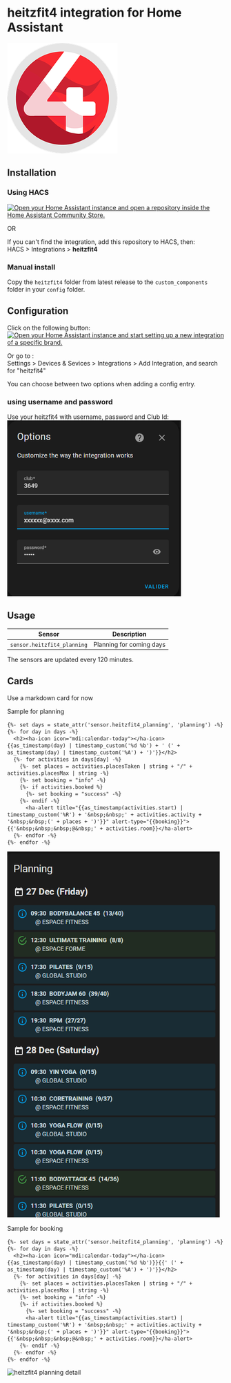 # heitzfit4 integration for Home Assistant
![heitzfit4 logo](doc/logo_heitzfit4.png)
## Installation

### Using HACS

[![Open your Home Assistant instance and open a repository inside the Home Assistant Community Store.](https://my.home-assistant.io/badges/hacs_repository.svg)](https://my.home-assistant.io/redirect/hacs_repository/?owner=mrjulien44s&repository=hacs-heitzfit4&category=integration)

OR

If you can't find the integration, add this repository to HACS, then:  
HACS > Integrations > **heitzfit4**

### Manual install

Copy the `heitzfit4` folder from latest release to the `custom_components` folder in your `config` folder.

## Configuration

Click on the following button:  
[![Open your Home Assistant instance and start setting up a new integration of a specific brand.](https://my.home-assistant.io/badges/brand.svg)](https://my.home-assistant.io/redirect/brand/?brand=heitzfit4)  

Or go to :  
Settings > Devices & Sevices > Integrations > Add Integration, and search for "heitzfit4"

You can choose between two options when adding a config entry.  

### using username and password

Use your heitzfit4 with username, password and Club Id:  
![heitzfit4 config flow](doc/config_flow_username_password.png)

## Usage


| Sensor | Description |
|--------|-------------|
| `sensor.heitzfit4_planning` | Planning for coming days |


The sensors are updated every 120 minutes.

## Cards

Use a markdown card for now

Sample for planning

```
{%- set days = state_attr('sensor.heitzfit4_planning', 'planning') -%} {%- for day in days -%}
  <h2><ha-icon icon="mdi:calendar-today"></ha-icon> {{as_timestamp(day) | timestamp_custom('%d %b') + ' (' + as_timestamp(day) | timestamp_custom('%A') + ')'}}</h2>
  {%- for activities in days[day] -%}
    {%- set places = activities.placesTaken | string + "/" + activities.placesMax | string -%}
    {%- set booking = "info" -%}
    {%- if activities.booked %}
      {%- set booking = "success" -%}
    {%- endif -%}
      <ha-alert title="{{as_timestamp(activities.start) | timestamp_custom('%R') + '&nbsp;&nbsp;' + activities.activity + '&nbsp;&nbsp;(' + places + ')'}}" alert-type="{{booking}}">{{'&nbsp;&nbsp;&nbsp;@&nbsp;' + activities.room}}</ha-alert>
  {%- endfor -%}
{%- endfor -%}
```
![heitzfit4 planning detail](doc/planning.png)

Sample for booking

```
{%- set days = state_attr('sensor.heitzfit4_planning', 'planning') -%} {%- for day in days -%}
  <h2><ha-icon icon="mdi:calendar-today"></ha-icon> {{as_timestamp(day) | timestamp_custom('%d %b')}}{{' (' + as_timestamp(day) | timestamp_custom('%A') + ')'}}</h2>
  {%- for activities in days[day] -%}
    {%- set places = activities.placesTaken | string + "/" + activities.placesMax | string -%}
    {%- set booking = "info" -%}
    {%- if activities.booked %}
      {%- set booking = "success" -%}
      <ha-alert title="{{as_timestamp(activities.start) | timestamp_custom('%R') + '&nbsp;&nbsp;' + activities.activity + '&nbsp;&nbsp;(' + places + ')'}}" alert-type="{{booking}}">{{'&nbsp;&nbsp;&nbsp;@&nbsp;' + activities.room}}</ha-alert>
    {%- endif -%}
  {%- endfor -%}
{%- endfor -%}
```
![heitzfit4 planning detail](doc/booking.png)
